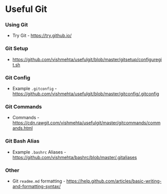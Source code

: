 Useful Git
=========

### Using Git
 * Try Git - https://try.github.io/
 
### Git Setup
 * https://github.com/vishmehta/usefulgit/blob/master/gitsetup/configuregit.sh

### Git Config
 * Example `.gitconfig` - https://github.com/vishmehta/usefulgit/blob/master/gitconfig/.gitconfig

### Git Commands
 * Commands -   https://cdn.rawgit.com/vishmehta/usefulgit/master/gitcommands/commands.html

### Git Bash Alias
 * Example `.bashrc` Aliases - https://github.com/vishmehta/bashrc/blob/master/.gitaliases

### Other
 * Git `readme.md` formatting - https://help.github.com/articles/basic-writing-and-formatting-syntax/


